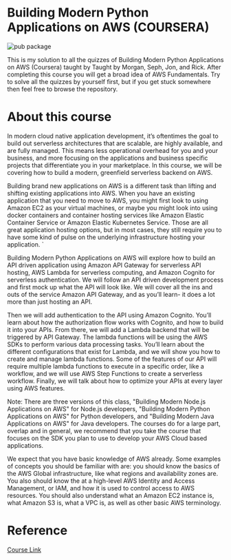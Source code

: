 #  Building Modern Python Applications on AWS (COURSERA)
![pub package](https://img.shields.io/badge/dev-meetsandeepan-bold.svg)

This is my solution to all the quizzes of Building Modern Python Applications on AWS (Coursera) taught by Taught by Morgan, Seph, Jon, and Rick. After completing this course you will get a broad idea of AWS Fundamentals. Try to solve all the quizzes by yourself first, but if you get stuck somewhere then feel free to browse the repository.

# About this course

In modern cloud native application development, it’s oftentimes the goal to build out serverless architectures that are scalable, are highly available, and are fully managed. This means less operational overhead for you and your business, and more focusing on the applications and business specific projects that differentiate you in your marketplace. In this course, we will be covering how to build a modern, greenfield serverless backend on AWS. 

Building brand new applications on AWS is a different task than lifting and shifting existing applications into AWS. When you have an existing application that you need to move to AWS, you might first look to using Amazon EC2 as your virtual machines, or maybe you might look into using docker containers and container hosting services like Amazon Elastic Container Service or Amazon Elastic Kubernetes Service. Those are all great application hosting options, but in most cases, they still require you to have some kind of pulse on the underlying infrastructure hosting your application. 	`

Building Modern Python Applications on AWS will explore how to build an API driven application using Amazon API Gateway for serverless API hosting, AWS Lambda for serverless computing, and Amazon Cognito for serverless authentication. We will follow an API driven development process and first mock up what the API will look like. We will cover all the ins and outs of the service Amazon API Gateway, and as you’ll learn- it does a lot more than just hosting an API. 

Then we will add authentication to the API using Amazon Cognito. You’ll learn about how the authorization flow works with Cognito, and how to build it into your APIs. From there, we will add a Lambda backend that will be triggered by API Gateway. The lambda functions will be using the AWS SDKs to perform various data processing tasks. You’ll learn about the different configurations that exist for Lambda, and we will show you how to create and manage lambda functions. Some of the features of our API will require multiple lambda functions to execute in a specific order, like a workflow, and we will use AWS Step Functions to create a serverless workflow. Finally, we will talk about how to optimize your APIs at every layer using AWS features.

Note: There are three versions of this class, "Building Modern Node.js Applications on AWS" for Node.js developers, "Building Modern Python Applications on AWS" for Python developers, and "Building Modern Java Applications on AWS" for Java developers.  The courses do for a large part, overlap and in general, we recommend that you take the course that focuses on the SDK you plan to use to develop your AWS Cloud based applications.

We expect that you have basic knowledge of AWS already. Some examples of concepts you should be familiar with are: you should know the basics of the AWS Global infrastructure, like what regions and availability zones are. You also should know the at a high-level AWS Identity and Access Management, or IAM, and how it is used to control access to AWS resources. You should also understand what an Amazon EC2 instance is, what Amazon S3 is, what a VPC is, as well as other basic AWS terminology.

# Reference

[Course Link](https://www.coursera.org/learn/building-modern-python-applications-on-aws)
